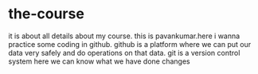 # the-course
it is about all details about my course.
this is pavankumar.here i wanna practice some coding in github.
github is a platform where we can put our data very safely and do operations on that data.
git is a version control system here we can know what we have done changes 
